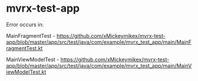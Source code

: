 # mvrx-test-app

Error occurs in:

MainFragmentTest - https://github.com/xMickeymikex/mvrx-test-app/blob/master/app/src/test/java/com/example/mvrx_test_app/main/MainFragmentTest.kt

MainViewModelTest - https://github.com/xMickeymikex/mvrx-test-app/blob/master/app/src/test/java/com/example/mvrx_test_app/main/MainViewModelTest.kt
